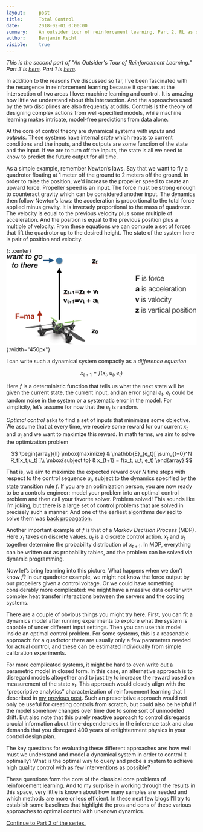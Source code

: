 ```yaml
---
layout:     post
title:      Total Control
date:       2018-02-01 0:00:00
summary:    An outsider tour of reinforcement learning, Part 2. RL as optimal control.
author:     Benjamin Recht
visible:    true
---
```


*This is the second part of "An Outsider's Tour of Reinforcement Learning."  Part 3 is [here](http://www.argmin.net/2018/02/05/linearization/). Part 1 is [here](http://www.argmin.net/2018/01/29/taxonomy/).*

In addition to the reasons I’ve discussed so far, I’ve been fascinated with the resurgence in reinforcement learning because it operates at the intersection of two areas I love: machine learning and control. It is amazing how little we understand about this intersection.  And the approaches used by the two disciplines are also frequently at odds.  Controls is the theory of designing complex actions from well-specified models, while machine learning makes intricate, model-free predictions from data alone.

At the core of control theory are dynamical systems with _inputs_ and _outputs_. These systems have internal _state_ which reacts to current conditions and the inputs, and the outputs are some function of the state and the input. If we are to turn off the inputs, the state is all we need to know to predict the future output for all time.

As a simple example, remember Newton’s laws. Say that we want to fly a quadrotor floating at 1 meter off the ground to 2 meters off the ground. In order to raise the position, we’d increase the propeller speed to create an upward force. Propeller speed is an input. The force must be strong enough to counteract gravity which can be considered another input. The dynamics then follow Newton’s laws: the acceleration is proportional to the total force applied minus gravity.  It is inversely proportional to the mass of quadrotor. The velocity is equal to the previous velocity plus some multiple of acceleration. And the position is equal to the previous position plus a multiple of velocity. From these equations we can compute a set of forces that lift the quadrotor up to the desired height. The state of the system here is pair of position and velocity.


{: .center}
![don't try this at home kids](/assets/rl/quad_diagram.png){:width="450px"}

I can write such a dynamical system compactly as a _difference equation_

$$
x_{t+1} =  f(x_t, u_t, e_t)
$$

Here $f$ is a deterministic function that tells us what the next state will be given the current state, the current input, and an error signal $e_t$.  $e_t$ could be random noise in the system or a systematic error in the model.  For simplicity, let’s assume for now that the $e_t$ is random.

_Optimal control_ asks to find a set of inputs that minimizes some objective. We assume that at every time, we receive some reward for our current $x_t$ and $u_t$ and we want to maximize this reward. In math terms, we aim to solve the optimization problem

$$
\begin{array}{ll}
\mbox{maximize} & \mathbb{E}_{e_t}[ \sum_{t=0}^N R_t[x_t,u_t] ]\\
\mbox{subject to} &	x_{t+1} = f(x_t, u_t, e_t)
\end{array}
$$

That is, we aim to maximize the expected reward over $N$ time steps with respect to the control sequence $u_t$, subject to the dynamics specified by the state transition rule $f$. If you are an optimization person, you are now ready to be a controls engineer: model your problem into an optimal control problem and then call your favorite solver. Problem solved! This sounds like I’m joking, but there is a large set of control problems that are solved in precisely such a manner. And one of the earliest algorithms devised to solve them was [back propagation](http://www.argmin.net/2016/05/18/mates-of-costate/).

Another important example of $f$ is that of a _Markov Decision Process_ (MDP). Here $x_t$ takes on discrete values. $u_t$ is a discrete control action. $x_t$ and $u_t$ together determine the probability distribution of $x_{t+1}$.  In MDP, everything can be written out as probability tables, and the problem can be solved via dynamic programming.

Now let’s bring learning into this picture.  What happens when we don’t know $f$? In our quadrotor example, we might not know the force output by our propellers given a control voltage. Or we could have something considerably more complicated: we might have a massive data center with complex heat transfer interactions between the servers and the cooling systems.

There are a couple of obvious things you might try here. First, you can fit a dynamics model after running experiments to explore what the system is capable of under different input settings. Then you can use this model inside an optimal control problem. For some systems, this is a reasonable approach: for a quadrotor there are usually only a few parameters needed for actual control, and these can be estimated individually from simple calibration experiments.

For more complicated systems, it might be hard to even write out a parametric model in closed form. In this case, an alternative approach is to disregard models altogether and to just try to increase the reward based on measurement of the state $x_t$. This approach would closely align with the “prescriptive analytics” characterization of reinforcement learning that I described in [my previous post](http://www.argmin.net/2018/01/29/taxonomy/). Such an prescriptive approach would not only be useful for creating controls from scratch, but could also be helpful if the model somehow changes over time due to some sort of unmodeled drift. But also note that this purely reactive approach to control disregards crucial information about time-dependencies in the inference task and also demands that you disregard 400 years of enlightenment physics in your control design plan.

The key questions for evaluating these different approaches are: how well must we understand and model a dynamical system in order to control it optimally? What is the optimal way to query and probe a system to achieve high quality control with as few interventions as possible?

These questions form the core of the classical core problems of reinforcement learning. And to my surprise in working through the results in this space, very little is known about how many samples are needed and which methods are more or less efficient. In these next few blogs I’ll try to establish some baselines that highlight the pros and cons of these various approaches to optimal control with unknown dynamics.

[Continue to Part 3 of the series.](http://www.argmin.net/2018/02/05/linearization/)
